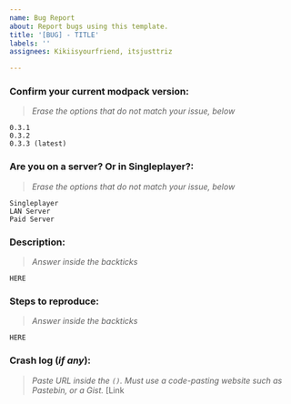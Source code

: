 ```yaml
---
name: Bug Report
about: Report bugs using this template.
title: '[BUG] - TITLE'
labels: ''
assignees: Kikiisyourfriend, itsjusttriz

---
```


<!-- Try to search for your issue before creating a new one, it might already be here. -->
### **Confirm your current modpack version:**
> *Erase the options that do not match your issue, below*
```
0.3.1
0.3.2
0.3.3 (latest)
```
### **Are you on a server? Or in Singleplayer?:**
> *Erase the options that do not match your issue, below*
```
Singleplayer
LAN Server
Paid Server
```

### **Description:**
> *Answer inside the backticks*
```
HERE
```

### **Steps to reproduce:**
> *Answer inside the backticks*
```
HERE
```
### **Crash log (*if any*):**
> *Paste URL inside the `()`. Must use a code-pasting website such as Pastebin, or a Gist.*
[Link
